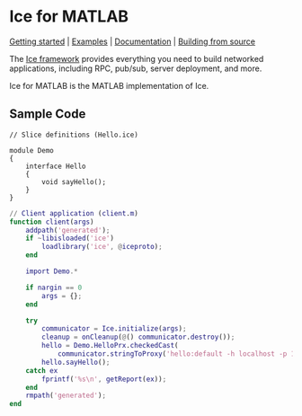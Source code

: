 # Ice for MATLAB

[Getting started] | [Examples] | [Documentation] | [Building from source]

The [Ice framework] provides everything you need to build networked applications,
including RPC, pub/sub, server deployment, and more.

Ice for MATLAB is the MATLAB implementation of Ice.

## Sample Code

```slice
// Slice definitions (Hello.ice)

module Demo
{
    interface Hello
    {
        void sayHello();
    }
}
```

```matlab
// Client application (client.m)
function client(args)
    addpath('generated');
    if ~libisloaded('ice')
        loadlibrary('ice', @iceproto);
    end

    import Demo.*

    if nargin == 0
        args = {};
    end

    try
        communicator = Ice.initialize(args);
        cleanup = onCleanup(@() communicator.destroy());
        hello = Demo.HelloPrx.checkedCast(
            communicator.stringToProxy('hello:default -h localhost -p 10000'));
        hello.sayHello();
    catch ex
        fprintf('%s\n', getReport(ex));
    end
    rmpath('generated');
end
```

[Getting started]: https://doc.zeroc.com/ice/3.7/hello-world-application/writing-an-ice-application-with-matlab
[Examples]: https://github.com/zeroc-ice/ice-demos/tree/3.7/matlab
[Documentation]: https://doc.zeroc.com/ice/3.7
[Building from source]: https://github.com/zeroc-ice/ice/blob/3.7/matlab/BUILDING.md
[Ice framework]: https://github.com/zeroc-ice/ice
